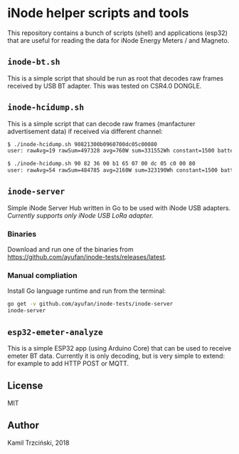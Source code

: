 # iNode helper scripts and tools

This repository contains a bunch of scripts (shell) and applications (esp32) that are useful for reading the data for iNode Energy Meters / and Magneto.

## `inode-bt.sh`

This is a simple script that should be run as root that decodes raw frames received by USB BT adapter. This was tested on CSR4.0 DONGLE.

## `inode-hcidump.sh`

This is a simple script that can decode raw frames (manfacturer advertisement data) if received via different channel:

```bash
$ ./inode-hcidump.sh 90821300b0960700dc05c00080
user: rawAvg=19 rawSum=497328 avg=760W sum=331552Wh constant=1500 batteryLevel=110% lightLevel=0% weekDayData=192 powerLevel= rssi=
```

```bash
$ ./inode-hcidump.sh 90 82 36 00 b1 65 07 00 dc 05 c0 00 80
user: rawAvg=54 rawSum=484785 avg=2160W sum=323190Wh constant=1500 batteryLevel=110% lightLevel=0% weekDayData=192 powerLevel= rssi=
```

## `inode-server`

Simple iNode Server Hub written in Go to be used with iNode USB adapters. _Currently supports only iNode USB LoRa adapter._

### Binaries

Download and run one of the binaries from https://github.com/ayufan/inode-tests/releases/latest.

### Manual compliation

Install Go language runtime and run from the terminal:

```bash
go get -v github.com/ayufan/inode-tests/inode-server
inode-server
```

## `esp32-emeter-analyze`

This is a simple ESP32 app (using Arduino Core) that can be used to receive emeter BT data. Currently it is only decoding, but is very simple to extend: for example to add HTTP POST or MQTT.

## License

MIT

## Author

Kamil Trzciński, 2018
